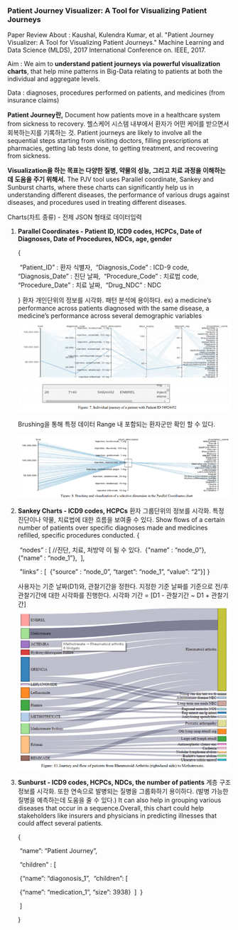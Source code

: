 ### Patient Journey Visualizer: A Tool for Visualizing Patient Journeys

Paper Review About : Kaushal, Kulendra Kumar, et al. "Patient Journey Visualizer: A Tool for Visualizing Patient Journeys." Machine Learning and Data Science (MLDS), 2017 International Conference on. IEEE, 2017.

Aim : We aim to **understand patient journeys via powerful visualization charts**, that help mine patterns in Big-Data relating to patients at both the individual and aggregate levels.

Data : diagnoses, procedures performed on patients, and medicines (from insurance claims)

**Patient Journey란,**
Document how patients move in a healthcare system from sickness to recovery. 헬스케어 시스템 내부에서 환자가 어떤 케어를 받으면서 회복하는지를 기록하는 것.
Patient journeys are likely to involve all the sequential steps starting from visiting doctors, filling prescriptions at pharmacies, getting lab tests done, to getting treatment, and recovering from sickness.

**Visualization을 하는 목표는 다양한 질병, 약물의 성능, 그리고 치료 과정을 이해하는데 도움을 주기 위해서.**
The PJV tool uses Parallel coordinate, Sankey and Sunburst charts, where these charts can significantly help us in understanding different diseases, the performance of various drugs against diseases, and procedures used in treating different diseases.

Charts(차트 종류) - 전제 JSON 형태로 데이터입력

1. **Parallel Coordinates - Patient ID, ICD9 codes, HCPCs, Date of Diagnoses, Date of Procedures, NDCs, age, gender**

   {

   ​	“Patient_ID” : 환자 식별자,
   ​	“Diagnosis_Code” : ICD-9 code,
   ​	“Diagnosis_Date” : 진단 날짜,
   ​	“Procedure_Code” : 치료법 code,
   ​	“Procedure_Date” : 치료 날짜,
   ​	“Drug_NDC” : NDC

   }
   환자 개인단위의 정보를 시각화. 패턴 분석에 용이하다. ex) a medicine’s performance across patients diagnosed with the same disease, a medicine’s performance across several demographic variables
   ![img](../resource/journey_01.png)


   Brushing을 통해 특정 데이터 Range 내 포함되는 환자군만 확인 할 수 있다.

   ![img](../resource/journey_02.png)



1. **Sankey Charts - ICD9 codes, HCPCs**
   환자 그룹단위의 정보를 시각화. 특정 진단이나 약물, 치료법에 대한 흐름을 보여줄 수 있다.
   Show flows of a certain number of patients over specific diagnoses made and medicines refilled, specific procedures conducted.
   {

   ​	“nodes” : [ //진단, 치료, 처방약 이 될 수 있다.
   ​		{"name” : “node_0”},
   ​		{"name” : “node_1”},
   ​	],

   ​	"links” : [
   ​			{"source” : “node_0”, “target”: “node_1”, “value”: “2”}
   ​	]
   }

   사용자는 기준 날짜(D1)와, 관찰기간을 정한다. 지정한 기준 날짜를 기준으로 전/후 관찰기간에 대한 시각화를 진행한다. 시각화 기간 = [D1 - 관찰기간 ~ D1 + 관찰기간] 
   ![img](../resource/journey_03.png)

2. **Sunburst - ICD9 codes, HCPCs, NDCs, the number of patients**
   계층 구조 정보를 시각화. 
   또한 연속으로 발병되는 질병을 그룹화하기 용이하다. (발병 가능한 질병을 예측하는데 도움을 줄 수 있다.)
   It can also help in grouping various diseases that occur in a sequence.Overall, this chart could help stakeholders like insurers and physicians in predicting illnesses that could affect several patients.

   {

   ​	“name”: “Patient Journey”,

   ​	“children” : [

   ​		{“name”: “diagonosis_1”, 
   ​		“children”: [

   ​				{“name”: “medication_1”, “size”: 3938}
   ​			]
   ​		}

   ​	]

   }